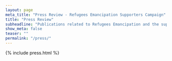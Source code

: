 ```yaml
---
layout: page
meta_title: "Press Review - Refugees Emancipation Supporters Campaign"
title: "Press Review"
subheadline: "Publications related to Refugees Emancipation and the support campaign"
show_meta: false
teaser: ""
permalink: "/press/"
---
```

{% include press.html %}
